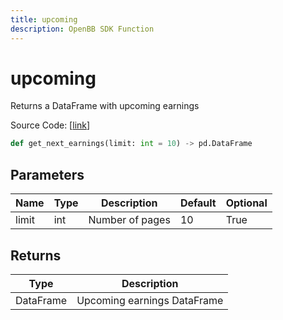 ```yaml
---
title: upcoming
description: OpenBB SDK Function
---
```


# upcoming

Returns a DataFrame with upcoming earnings

Source Code: [[link](https://github.com/OpenBB-finance/OpenBBTerminal/tree/main/openbb_terminal/stocks/discovery/seeking_alpha_model.py#L41)]

```python
def get_next_earnings(limit: int = 10) -> pd.DataFrame
```
## Parameters

| Name | Type | Description | Default | Optional |
| ---- | ---- | ----------- | ------- | -------- |
| limit | int | Number of pages | 10 | True |

## Returns

| Type | Description |
| ---- | ----------- |
| DataFrame | Upcoming earnings DataFrame |

